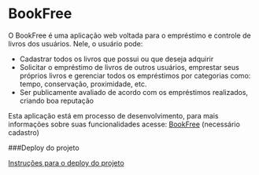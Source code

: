 # BookFree
O BookFree é uma aplicação web voltada para o empréstimo e controle de livros dos usuários. Nele, o usuário pode:
* Cadastrar todos os livros que possui ou que deseja adquirir
* Solicitar o empréstimo de livros de outros usuários, emprestar seus próprios livros e gerenciar todos os empréstimos por categorias como: tempo, conservação, proximidade, etc.
* Ser publicamente avaliado de acordo com os empréstimos realizados, criando boa reputação

Esta aplicação está em processo de desenvolvimento, para mais informações sobre suas funcionalidades acesse: [BookFree](http://sourceinnovation.com.br/wiki/BookFree) (necessário cadastro)

###Deploy do projeto

[Instruções para o deploy do projeto](doc/deploy.md)


